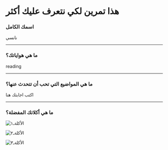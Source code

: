 # هذا تمرين لكي نتعرف عليك أكثر

### **اسمك الكامل**

نانسي

---

### **ما هي هواياتك؟**

reading

---

### **ما هي المواضيع التي تحب أن تتحدث عنها؟**

اكتب اجابتك هنا

---

### **ما هي أكلاتك المفضلة؟**

![الأكلةـ١](https://tiger-corporation-us.com/wp-content/uploads/2019/08/spicy-tuna-roll-900x600.jpg)

![الأكلةـ٢](https://s23209.pcdn.co/wp-content/uploads/2019/08/Easy-Chicken-TacosIMG_9890-600x900.jpg?p=30917)

![الأكلةـ٣](https://feedkfcbacks.com/wp-content/uploads/2020/03/KFC-Survey.jpg)
